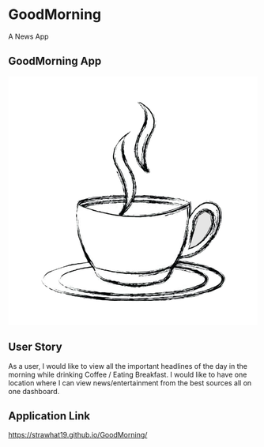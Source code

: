 # GoodMorning
A News App

## GoodMorning App
![This is the GoodMorning App.](./assets/css/images/GoodMorning-Logo.png)

## User Story

As a user, I would like to view all the important headlines of the day in the morning while drinking Coffee / Eating Breakfast. I would like to have one location where I can view news/entertainment from the best sources all on one dashboard.

## Application Link
https://strawhat19.github.io/GoodMorning/
